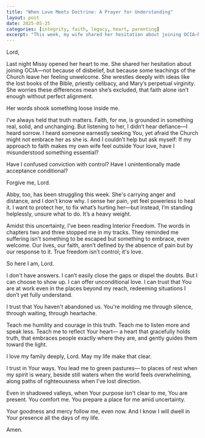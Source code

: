 ```yaml
---
title: "When Love Meets Doctrine: A Prayer for Understanding"
layout: post
date: 2025-05-25
categories: [integrity, faith, legacy, heart, parenting]
excerpt: "This week, my wife shared her hesitation about joining OCIA—her honest struggle with Church teachings left her feeling more rejected than invited. At the same time, my daughter’s quiet anger and distance left me feeling helpless as a father. In this prayer, I reflect on how these moments shook my assumptions about faith, control, and love. I’m learning to sit with unanswered questions, to lead with compassion, and to trust that God is present—even in the silence, even in the ache."
---
```

Lord,

Last night Missy opened her heart to me. She shared her hesitation about joining OCIA—not because of disbelief, but because some teachings of the Church leave her feeling unwelcome. She wrestles deeply with ideas like the lost books of the Bible, priestly celibacy, and Mary’s perpetual virginity. She worries these differences mean she’s excluded, that faith alone isn’t enough without perfect alignment.

Her words shook something loose inside me.

I’ve always held that truth matters. Faith, for me, is grounded in something real, solid, and unchanging. But listening to her, I didn’t hear defiance—I heard sorrow. I heard someone earnestly seeking You, yet afraid the Church might not embrace her as she is. And I couldn’t help but ask myself: If my approach to faith makes my own wife feel outside Your love, have I misunderstood something essential?

Have I confused conviction with control? Have I unintentionally made acceptance conditional?

Forgive me, Lord.

Abby, too, has been struggling this week. She's carrying anger and distance, and I don’t know why. I sense her pain, yet feel powerless to heal it. I want to protect her, to fix what’s hurting her—but instead, I’m standing helplessly, unsure what to do. It’s a heavy weight.

Amidst this uncertainty, I’ve been reading Interior Freedom. The words in chapters two and three stopped me in my tracks. They reminded me suffering isn't something to be escaped but something to embrace, even welcome. Our lives, our faith, aren’t defined by the absence of pain but by our response to it. True freedom isn’t control; it's love.

So here I am, Lord.

I don't have answers. I can’t easily close the gaps or dispel the doubts. But I can choose to show up. I can offer unconditional love. I can trust that You are at work even in the places beyond my reach, redeeming situations I don’t yet fully understand.

I trust that You haven't abandoned us. You're molding me through silence, through waiting, through heartache.

Teach me humility and courage in this truth.
Teach me to listen more and speak less.
Teach me to reflect Your heart—
a heart that gracefully holds truth,
that embraces people exactly where they are,
and gently guides them toward the light.

I love my family deeply, Lord. May my life make that clear.

I trust in Your ways.
You lead me to green pastures—
to places of rest when my spirit is weary,
beside still waters when the world feels overwhelming,
along paths of righteousness when I’ve lost direction.

Even in shadowed valleys, when Your purpose isn't clear to me,
You are present.
You comfort me.
You prepare a place for me amid uncertainty.

Your goodness and mercy follow me, even now.
And I know I will dwell in Your presence all the days of my life.

Amen.
